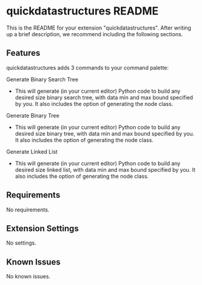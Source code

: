 # quickdatastructures README

This is the README for your extension "quickdatastructures". After writing up a brief description, we recommend including the following sections.

## Features

quickdatastructures adds 3 commands to your command palette:

Generate Binary Search Tree
- This will generate (in your current editor) Python code to build any desired size binary search tree, with data min and max bound specified by you. It also includes the option of generating the node class.

Generate Binary Tree
- This will generate (in your current editor) Python code to build any desired size binary tree, with data min and max bound specified by you. It also includes the option of generating the node class.

Generate Linked List
- This will generate (in your current editor) Python code to build any desired size linked list, with data min and max bound specified by you. It also includes the option of generating the node class.

## Requirements

No requirements.

## Extension Settings

No settings.

## Known Issues

No known issues.
